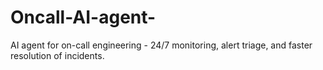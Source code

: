 # Oncall-AI-agent-
AI agent for on-call engineering - 24/7 monitoring, alert triage, and faster resolution of incidents.
